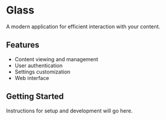 # Glass

A modern application for efficient interaction with your content.

## Features

- Content viewing and management
- User authentication
- Settings customization
- Web interface

## Getting Started

Instructions for setup and development will go here.
